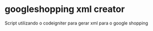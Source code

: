 # googleshopping xml creator
 Script utilizando o codeigniter para gerar xml para o google shopping

